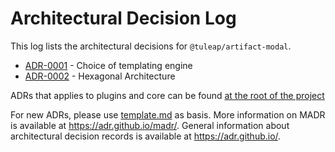 # Architectural Decision Log

This log lists the architectural decisions for `@tuleap/artifact-modal`.

<!-- adrlog -- Regenerate the content by using `pnpm dlx adr-log -e template.md -i` -->

* [ADR-0001](0001-choice-of-templating-engine.md) - Choice of templating engine
* [ADR-0002](0002-hexagonal-architecture.md) - Hexagonal Architecture

<!-- adrlogstop -->

ADRs that applies to plugins and core can be found [at the root of the project](../../../../../../adr/index.md)

For new ADRs, please use [template.md](template.md) as basis.
More information on MADR is available at <https://adr.github.io/madr/>.
General information about architectural decision records is available at <https://adr.github.io/>.
